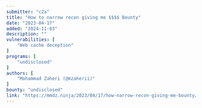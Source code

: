 ```yaml
---
submitter: "c2a"
title: "How to narrow recon giving me $$$$ Bounty"
date: "2023-04-17"
added: "2024-11-03"
description: ""
vulnerabilities: [
    "Web cache deception"
]
programs: [
    "undisclosed"
]
authors: [
    "Mohammad Zaheri (@mzaherii)"
]
bounty: "undisclosed"
link: "https://mmdz.ninja/2023/04/17/how-narrow-recon-giving-me-bounty/"
---
```




